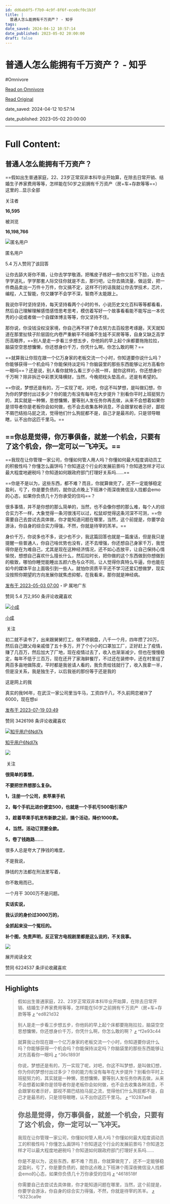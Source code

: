 ```yaml
---
id: dd6ab8f5-f7b9-4c9f-8f6f-ece0cf0c1b3f
title: |
  普通人怎么能拥有千万资产？ - 知乎
tags: 
date_saved: 2024-04-12 10:57:14
date_published: 2023-05-02 20:00:00
draft: false
---
```


# 普通人怎么能拥有千万资产？ - 知乎
#Omnivore

[Read on Omnivore](https://omnivore.app/me/https-www-zhihu-com-question-508253617-answer-3010869262-18921b919da)

[Read Original](https://www.zhihu.com/question/508253617/answer/3010869262)

date_saved: 2024-04-12 10:57:14

date_published: 2023-05-02 20:00:00

--- 

# Full Content: 

## 普通人怎么能拥有千万资产？

==假如出生普通家庭，22、23岁正常双非本科毕业开始算，在除去日常开销、结婚生子养家费用等等，怎样能在50岁之前拥有千万资产（房+车+存款等等==） 这里的…显示全部 ​

关注者

**16,595**

被浏览

**16,198,766**

![匿名用户](https://proxy-prod.omnivore-image-cache.app/0x0,sXddh6k3bEw_zqeqM4SdIV8v3sT9TFTDt6mBJHHKNDWM/https://picx.zhimg.com/v2-d41c2ceaed8f51999522f903672a521f_l.jpg?source=2c26e567)

匿名用户

5.4 万人赞同了该回答

让你去舔大哥你不屑，让你去学学敬酒，把嘴皮子练好一些你又拉不下脸，让你去学学送礼，学学那套人际交往你就是不去，那行吧，让你去搞流量，做运营，把一件商品卖出一万件十万件，你又搞不定，这样不行的话我就让你去学技术，芯片，编程，人工智能，你又嫌学不会学不深，智商不太能跟上。

我说你平时坚持坚持，每天坚持看两个小时的书，小说历史文化百科等等都看看，然后自己理解理解感悟感悟思考思考，模仿着写好一个故事看看能不能写出一本优秀的小说或者做一个自媒体博主等等，你又坚持不住。

那你说，你没钱没权没家境，你自己再不拼了命去努力去百般思考琢磨，天天就知道在那里扯犊子阶层固化内卷严重躺平不结婚不生娃不买房等等，自身又缺乏高学历高眼界，==别人是走一步看三步想五步，你他妈的早上起个床都要拖拖拉拉，脑袋空空思想慵懒，你还想身价千万，你凭什么啊，你怎么敢的啊？==

==就算我让你现在跟一个亿万身家的老板交流一个小时，你知道要你说什么吗？你能够获得一个机会吗？你能保持淡定吗？你脑袋里的那些东西能够让对方高看你一眼吗==？还是说，别人看你就特么看三岁小孩一样，就你这样的，你还想身价千万啊？除非拆迁中彩票天降横财，当然，今晚把枕头垫高点，还是有希望的。

==你说，梦想还是有的，万一实现了呢，对吧，你这不叫梦想，是叫做幻想，你为你的梦想付出过多少？你的能力有没有每年在大步提升？别看你平时上班挺努力的，其实就是一种懒，思想慵懒，要等别人发任务你再去做，从来不会想着如果你是领导者你是老板你会如何做，也不会去收集各种消息，不会跟掌权者示好，鄙视不屑巴结拍马屁之流，觉得他们什么狗屁都不是，自己才是最吊的，只是领导眼瞎，认不出你这匹千里马。==

## ==你总是觉得，你万事俱备，就差一个机会，只要有了这个机会，你一定可以一飞冲天。==

==我现在让你管理一家公司，你懂如何管人用人吗？你懂如何最大程度调动员工的积极性吗？你懂怎么画饼吗？你知道这个行业的发展前景吗？你知道怎样才可以最大程度地避税吗？你知道如何跟政府部门打理好关系吗……==

==你是不是以为，这些东西，都不难？而且，你就算做完了，还不一定能够稳定盈利，亏了，你是要负债的，就你这点晚上下班淋个雨深夜微信没人找都会emo的心态，如果你负债几十万你承受的住吗==？

很多事情，并不是你想的那么简单的，当然，也不会像你想的那么难，每个人的综合实力不一样，大象觉得一条河很浅可以过，松鼠却觉得这条河深不可测，==你需要自己去尝试去具体做，你才能知道问题在哪里，当然，这个前提是，你要学会游泳，你自身的综合实力得强，不然，你就是待宰的羔羊。==

身价千万，你说多也不多，说少也不少，我这篇回答也就是一篇废话，但是我只是提醒一些普通人，你自己啥优势也没有，还不去增强，你还想自己身家千万，我觉得你是在为难自己，尤其是现在这种经济情况，还不如心态放平，让自己保持心情愉悦，想想自己喜欢什么擅长什么，然后拉时长，把你做的这个东西做到你想做到的极致，哪怕你睡觉能睡出五颜六色与众不同，让人觉得你真特么牛逼，你也能在如今的媒体平台上面吸引到一些人。就怕你资质平平还不学习还爱幻想做梦，现实没按照你期望的方向发展你就焦虑抑郁，在我看来，那你就是神经病。

[发布于 2023-05-03 07:00](https://www.zhihu.com/question/508253617/answer/3010869262)・IP 属地广东

​赞同 5.4 万​​2,950 条评论​收藏​喜欢

[![小成](https://proxy-prod.omnivore-image-cache.app/0x0,stRNSMPi0CapAOdwNkmls_NlFM05PHdfNR4IQLuRE_Io/https://pic1.zhimg.com/v2-06b644c1e4e4329cb6903bac8340df37_l.jpg?source=1def8aca)](https://www.zhihu.com/people/qianwen-71)

[小成](https://www.zhihu.com/people/qianwen-71)

​ 关注

初二就不读书了，出来跟舅舅打工，做不锈钢盘，八千一个月，四年攒了20万，然后自己跟父母亲戚借了五十多万，开了个小小的口罩加工厂，正好赶上了疫情，赚了几百万，然后加大了厂地，现在疫情过去了，收入也渐渐减少，但也在慢慢稳定，每年不低于三百万，现在还开了家海鲜餐厅，不过还在装修中，还在村里组了两百多亩地做陈皮，平时都是我爸请人看的，我负责给钱就行了，收入我拿一半，但是没关系，我是独生子，以后我爸的那份等于还是我的

 这是网上的我

真实的我96年，在武汉一家公司里当牛马，工资四千八，不久前网恋被诈了6000，现在想si

[发布于 2023-07-19 03:49](https://www.zhihu.com/question/508253617/answer/3125310885)

​赞同 3426​​198 条评论​收藏​喜欢

[![知乎用户6NdI7k](https://proxy-prod.omnivore-image-cache.app/0x0,sc7PmXdG24zKshppSSWwRDhgKUBWHo-HOvj-adQUYCH4/https://pic1.zhimg.com/v2-abed1a8c04700ba7d72b45195223e0ff_l.jpg?source=1def8aca)](https://www.zhihu.com/people/guang-mao-shen-jiao-1)

[知乎用户6NdI7k](https://www.zhihu.com/people/guang-mao-shen-jiao-1)

​![](https://proxy-prod.omnivore-image-cache.app/0x0,sKBtfFYtK0ROqGdvN0zCp5BhZ6pS4CW6jvNAosyO8byE/https://pica.zhimg.com/v2-4812630bc27d642f7cafcd6cdeca3d7a.jpg?source=88ceefae)

​ 关注

**很简单的事情，**

**不要把世界想那么复杂。**

**1，注册一个公司，卖苹果手机**

**2，每个手机比进价便宜500，也就是一个手机亏500吸引客户**

**3，趁着苹果手机发布新款之前，搞个活动，降价1000卖。**

**4，当然，活动订货要全款。**

**5，卷了钱跑路……**

很多人总是夸大了挣钱的难度，

不是我说，

挣钱的方法都在刑法里写着，

你不敢用而已，

一个月干 3000万不是问题。

**实话实说，**

**我认识的身价过3000万的，**

**全抓起来没一个冤枉的。**

**补个图，免责声明，反正官方电视剧里都是这么说的，不关我事。**

![](https://proxy-prod.omnivore-image-cache.app/828x0,s4pwentQQ6RdgSk1CR3ZbRgWrU-j5Zw-zW_k_RmQ_sq0/https://pic1.zhimg.com/50/v2-4021c6c49d97555e2878fc278f314551_720w.jpg?source=1def8aca)

展开阅读全文​

​赞同 6224​​537 条评论​收藏​喜欢

---

## Highlights

> 假如出生普通家庭，22、23岁正常双非本科毕业开始算，在除去日常开销、结婚生子养家费用等等，怎样能在50岁之前拥有千万资产（房+车+存款等等 [⤴️](https://omnivore.app/me/https-www-zhihu-com-question-508253617-answer-3010869262-18921b919da#ed821d32-1fcf-4ad7-9718-55c091b10b00)  ^ed821d32

> 别人是走一步看三步想五步，你他妈的早上起个床都要拖拖拉拉，脑袋空空思想慵懒，你还想身价千万，你凭什么啊，你怎么敢的啊？ [⤴️](https://omnivore.app/me/https-www-zhihu-com-question-508253617-answer-3010869262-18921b919da#f2e93c44-c2a0-46a3-a3f6-29c75c563444)  ^f2e93c44

> 就算我让你现在跟一个亿万身家的老板交流一个小时，你知道要你说什么吗？你能够获得一个机会吗？你能保持淡定吗？你脑袋里的那些东西能够让对方高看你一眼吗 [⤴️](https://omnivore.app/me/https-www-zhihu-com-question-508253617-answer-3010869262-18921b919da#36c1893f-d89a-45bf-abd2-6c86c77ac83a)  ^36c1893f

> 你说，梦想还是有的，万一实现了呢，对吧，你这不叫梦想，是叫做幻想，你为你的梦想付出过多少？你的能力有没有每年在大步提升？别看你平时上班挺努力的，其实就是一种懒，思想慵懒，要等别人发任务你再去做，从来不会想着如果你是领导者你是老板你会如何做，也不会去收集各种消息，不会跟掌权者示好，鄙视不屑巴结拍马屁之流，觉得他们什么狗屁都不是，自己才是最吊的，只是领导眼瞎，认不出你这匹千里马。 [⤴️](https://omnivore.app/me/https-www-zhihu-com-question-508253617-answer-3010869262-18921b919da#10287ae8-c7d1-4ab0-b035-aee0d38617bb)  ^10287ae8

> ## 你总是觉得，你万事俱备，就差一个机会，只要有了这个机会，你一定可以一飞冲天。
> 
> 我现在让你管理一家公司，你懂如何管人用人吗？你懂如何最大程度调动员工的积极性吗？你懂怎么画饼吗？你知道这个行业的发展前景吗？你知道怎样才可以最大程度地避税吗？你知道如何跟政府部门打理好关系吗……
> 
> 你是不是以为，这些东西，都不难？而且，你就算做完了，还不一定能够稳定盈利，亏了，你是要负债的，就你这点晚上下班淋个雨深夜微信没人找都会emo的心态，如果你负债几十万你承受的住吗 [⤴️](https://omnivore.app/me/https-www-zhihu-com-question-508253617-answer-3010869262-18921b919da#4618518f-05a0-4a26-a6ff-eb3293e13935)  ^4618518f

> 你需要自己去尝试去具体做，你才能知道问题在哪里，当然，这个前提是，你要学会游泳，你自身的综合实力得强，不然，你就是待宰的羔羊。 [⤴️](https://omnivore.app/me/https-www-zhihu-com-question-508253617-answer-3010869262-18921b919da#8323ca9e-5c73-4528-846a-f8e45c76f81d)  ^8323ca9e

